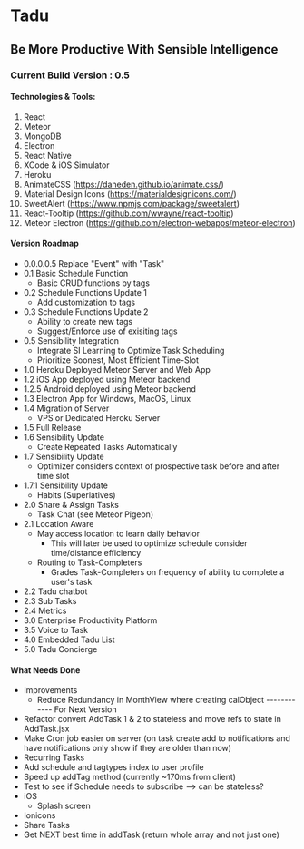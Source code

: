 # Tadu 
## Be More Productive With Sensible Intelligence
### Current Build Version : 0.5
#### Technologies & Tools:
1. React
2. Meteor
3. MongoDB
4. Electron
5. React Native
6. XCode & iOS Simulator
7. Heroku
8. AnimateCSS (https://daneden.github.io/animate.css/)
9. Material Design Icons (https://materialdesignicons.com/)
10. SweetAlert (https://www.npmjs.com/package/sweetalert)
11. React-Tooltip (https://github.com/wwayne/react-tooltip)
12. Meteor Electron (https://github.com/electron-webapps/meteor-electron)

#### Version Roadmap
* 0.0.0.0.5 Replace "Event" with "Task" 
* 0.1 Basic Schedule Function
	* Basic CRUD functions by tags 
* 0.2 Schedule Functions Update 1
	* Add customization to tags
* 0.3 Schedule Functions Update 2
	* Ability to create new tags
	* Suggest/Enforce use of exisiting tags
* 0.5 Sensibility Integration
	* Integrate SI Learning to Optimize Task Scheduling
	* Prioritize Soonest, Most Efficient Time-Slot
* 1.0 Heroku Deployed Meteor Server and Web App 
* 1.2 iOS App deployed using Meteor backend
* 1.2.5 Android deployed using Meteor backend
* 1.3 Electron App for Windows, MacOS, Linux
* 1.4 Migration of Server
	* VPS or Dedicated Heroku Server
* 1.5 Full Release
* 1.6 Sensibility Update 
	* Create Repeated Tasks Automatically 
* 1.7 Sensibility Update 
	* Optimizer considers context of prospective task before and after time slot
* 1.7.1 Sensibility Update 
	* Habits (Superlatives)
* 2.0 Share & Assign Tasks
	* Task Chat (see Meteor Pigeon)
* 2.1 Location Aware
	* May access location to learn daily behavior
		* This will later be used to optimize schedule consider time/distance efficiency
	* Routing to Task-Completers
		* Grades Task-Completers on frequency of ability to complete a user's task
* 2.2 Tadu chatbot
* 2.3 Sub Tasks
* 2.4 Metrics
* 3.0 Enterprise Productivity Platform
* 3.5 Voice to Task 
* 4.0 Embedded Tadu List 
* 5.0 Tadu Concierge 

#### What Needs Done
* Improvements
	* Reduce Redundancy in MonthView where creating calObject
------------ For Next Version
* Refactor convert AddTask 1 & 2 to stateless and move refs to state in AddTask.jsx
* Make Cron job easier on server (on task create add to notifications and have notifications only show if they are older than now)
* Recurring Tasks
* Add schedule and tagtypes index to user profile
* Speed up addTag method (currently ~170ms from client)
* Test to see if Schedule needs to subscribe --> can be stateless?
* iOS 
	* Splash screen
* Ionicons
* Share Tasks
* Get NEXT best time in addTask (return whole array and not just one) 


